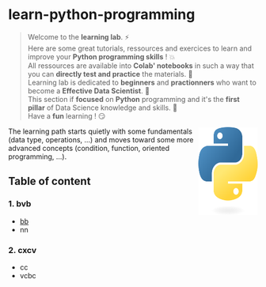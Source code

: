 # learn-python-programming

> Welcome to the **learning lab**. :zap:  
> Here are some great tutorials, ressources and exercices to learn and improve your **Python programming skills** ! :boom:  
> All ressources are available into **Colab' notebooks** in such a way that you can **directly test and practice** the materials. :punch:  
> Learning lab is dedicated to **beginners** and **practionners** who want to become a **Effective Data Scientist**. :rocket:  
> This section if **focused** on **Python** programming and it's the **first pillar** of Data Science knowledge and skills. :dart:  
> Have a **fun** learning ! :smirk:

<img src="https://github.com/remijul/learn-python-programming/blob/main/python-logo-only.png" align="right"
     alt="Python logo" width="120" height="178">

The learning path starts quietly with some fundamentals (data type, operations, ...) and moves toward some more advanced concepts (condition, function, oriented programming, ...).

## Table of content
### 1. bvb
* [bb]()
* nn

### 2. cxcv
* cc
* vcbc
